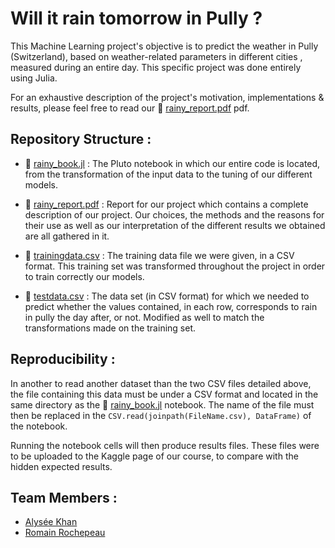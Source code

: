 # Will it rain tomorrow in Pully ?

This Machine Learning project's objective is to predict the weather in Pully (Switzerland), based on weather-related parameters in different cities , measured during an entire day. This specific project was done entirely using Julia.

For an exhaustive description of the project's motivation, implementations & results, please feel free to read our 📖 [rainy_report.pdf](rainy_report.pdf) pdf.


## Repository Structure :

- 📒 [rainy_book.jl](rainy_book.jl) : The Pluto notebook in which our entire code is located, from the transformation of the input data to the tuning of our different models.

- 📖 [rainy_report.pdf](rainy_report.pdf) : Report for our project which contains a complete description of our project. Our choices, the methods and the reasons for their use as well as our interpretation of the different results we obtained are all gathered in it.

- 💾 [trainingdata.csv](trainingdata.csv) : The training data file we were given, in a CSV format. This training set was transformed throughout the project in order to train correctly our models.

- 💾 [testdata.csv](testdata.csv) : The data set (in CSV format) for which we needed to predict whether the values contained, in each row, corresponds to rain in pully the day after, or not. Modified as well to match the transformations made on the training set.

## Reproducibility :

In another to read another dataset than the two CSV files detailed above, the file containing this data must be under a CSV format and located in the same directory as the 📒 [rainy_book.jl](rainy_book.jl) notebook. The name of the file must then be replaced in the `CSV.read(joinpath(FileName.csv), DataFrame)` of the notebook.

Running the notebook cells will then produce results files. These files were to be uploaded to the Kaggle page of our course, to compare with the hidden expected results.

## Team Members :

- [Alysée Khan](mailto:alysee.khan@epfl.ch) 
- [Romain Rochepeau](mailto:romain.rochepeau@epfl.ch) 
